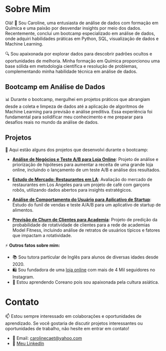 # Sobre Mim
Olá! 👋 Sou Caroline, uma entusiasta de análise de dados com formação em Química e uma paixão por desvendar insights por meio dos dados. Recentemente, concluí um bootcamp especializado em análise de dados, onde adquiri habilidades práticas em Python, SQL, visualização de dados e Machine Learning. 

🔍 Sou apaixonada por explorar dados para descobrir padrões ocultos e oportunidades de melhoria. Minha formação em Química proporcionou uma base sólida em metodologia científica e resolução de problemas, complementando minha habilidade técnica em análise de dados.

## Bootcamp em Análise de Dados
📊 Durante o bootcamp, mergulhei em projetos práticos que abrangiam desde a coleta e limpeza de dados até a aplicação de algoritmos de Machine Learning para previsão e análise preditiva. Essa experiência foi fundamental para solidificar meu conhecimento e me preparar para desafios reais no mundo da análise de dados.

## Projetos
📁 Aqui estão alguns dos projetos que desenvolvi durante o bootcamp:

-  **[Análise de Negócios e Teste A/B para Loja Online](https://github.com/carolcaet/Projeto-8)**: Projeto de análise e priorização de hipóteses para aumentar a receita de uma grande loja online, incluindo o lançamento de um teste A/B e análise dos resultados.

- **[Estudo de Mercado: Restaurantes em LA](https://github.com/carolcaet/Projeto-9)**: Avaliação do mercado de restaurantes em Los Angeles para um projeto de café com garçons robôs, utilizando dados abertos para insights estratégicos.

- **[Análise de Comportamento do Usuário para Aplicativo de Startup](https://github.com/carolcaet/Projeto-10)**: Estudo do funil de vendas e teste A/A/B para um aplicativo de startup de alimentos.

- **[Previsão de Churn de Clientes para Academia](https://github.com/carolcaet/Projeto-12)**: Projeto de predição da probabilidade de rotatividade de clientes para a rede de academias Model Fitness, incluindo análise de retratos de usuários típicos e fatores que impactam a rotatividade.

⚡ **Outros fatos sobre mim:**
- 📚 Sou tutora particular de Inglês para alunos de diversas idades desde 2020.
- 🛍️ Sou fundadora de uma [loja online](https://www.instagram.com/dreamofkpopstore/) com mais de 4 Mil seguidores no Instagram.
- 🍥 Estou aprendendo Coreano pois sou apaixonada pela cultura asiática.

# Contato
📫 Estou sempre interessado em colaborações e oportunidades de aprendizado. Se você gostaria de discutir projetos interessantes ou oportunidades de trabalho, não hesite em entrar em contato!

- 📧 Email: carolinecaet@yahoo.com
- 💼 [Meu LinkedIn](https://www.linkedin.com/in/caroline-caetano-963521170/)
